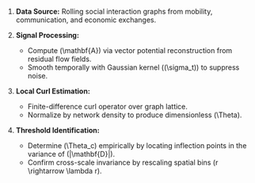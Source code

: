 1. **Data Source:** Rolling social interaction graphs from mobility, communication, and economic exchanges.
2. **Signal Processing:**

   * Compute (\mathbf{A}) via vector potential reconstruction from residual flow fields.
   * Smooth temporally with Gaussian kernel ((\sigma_t)) to suppress noise.
3. **Local Curl Estimation:**

   * Finite-difference curl operator over graph lattice.
   * Normalize by network density to produce dimensionless (\Theta).
4. **Threshold Identification:**

   * Determine (\Theta_c) empirically by locating inflection points in the variance of (|\mathbf{D}|).
   * Confirm cross-scale invariance by rescaling spatial bins (r \rightarrow \lambda r).
